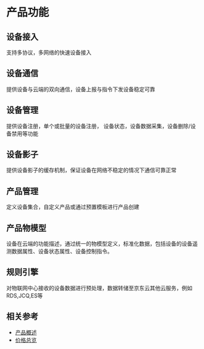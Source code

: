 # 产品功能

## 设备接入 

支持多协议，多网络的快速设备接入

## 设备通信

提供设备与云端的双向通信，设备上报与指令下发设备稳定可靠

## 设备管理

提供设备注册，单个或批量的设备注册， 设备状态，设备数据采集，设备删除/设备禁用等功能

## 设备影子

提供设备影子的缓存机制，保证设备在网络不稳定的情况下通信可靠正常

## 产品管理

定义设备集合，自定义产品或通过预置模板进行产品创建

## 产品物模型

设备在云端的功能描述，通过统一的物模型定义，标准化数据，包括设备的设备遥测数据属性、设备状态属性、设备控制指令。

## 规则引擎

对物联网中心接收的设备数据进行预处理，数据转储至京东云其他云服务，例如RDS,JCQ,ES等

## 相关参考

- [产品概述](../Introduction/Product-Overview.md)
- [价格总览](../Pricing/Price-Overview.md)


